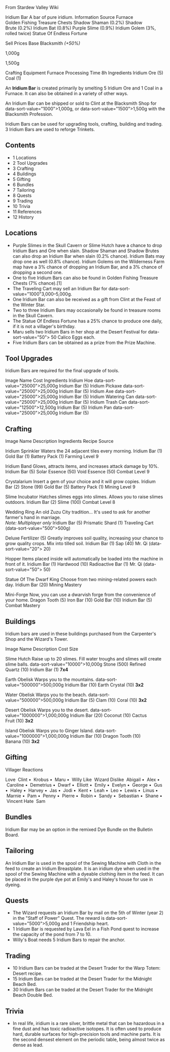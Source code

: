 From Stardew Valley Wiki

Iridium Bar A bar of pure iridium. Information Source Furnace  
Golden Fishing Treasure Chests Shadow Shaman (0.2%) Shadow Brute (0.2%) Iridium Bat (0.8%) Purple Slime (0.9%) Iridium Golem (3%, rolled twice) Statue Of Endless Fortune

Sell Prices Base Blacksmith *(+50%)*

1,000g

1,500g

Crafting Equipment Furnace Processing Time 8h Ingredients Iridium Ore (5) Coal (1)

An **Iridium Bar** is created primarily by smelting 5 Iridium Ore and 1 Coal in a Furnace. It can also be obtained in a variety of other ways.

An Iridium Bar can be shipped or sold to Clint at the Blacksmith Shop for data-sort-value="1000"&gt;1,000g, or data-sort-value="1500"&gt;1,500g with the Blacksmith Profession.

Iridium Bars can be used for upgrading tools, crafting, building and trading. 3 Iridium Bars are used to reforge Trinkets.

## Contents

- 1 Locations
- 2 Tool Upgrades
- 3 Crafting
- 4 Buildings
- 5 Gifting
- 6 Bundles
- 7 Tailoring
- 8 Quests
- 9 Trading
- 10 Trivia
- 11 References
- 12 History

## Locations

- Purple Slimes in the Skull Cavern or Slime Hutch have a chance to drop Iridium Bars and Ore when slain. Shadow Shaman and Shadow Brutes can also drop an Iridium Bar when slain (0.2% chance). Iridium Bats may drop one as well (0.8% chance). Iridium Golems on the Wilderness Farm map have a 3% chance of dropping an Iridium Bar, and a 3% chance of dropping a second one.
- One to five Iridium Bars can also be found in Golden Fishing Treasure Chests (7% chance).\[1]
- The Traveling Cart may sell an Iridium Bar for data-sort-value="1000"3,000–5,000g.
- One Iridium Bar can also be received as a gift from Clint at the Feast of the Winter Star.
- Two to three Iridium Bars may occasionally be found in treasure rooms in the Skull Cavern.
- The Statue Of Endless Fortune has a 25% chance to produce one daily, if it is not a villager's birthday.
- Maru sells two Iridium Bars in her shop at the Desert Festival for data-sort-value="50"&gt; 50 Calico Eggs each.
- Five Iridium Bars can be obtained as a prize from the Prize Machine.

## Tool Upgrades

Iridium Bars are required for the final upgrade of tools.

Image Name Cost Ingredients Iridium Hoe data-sort-value="25000"&gt;25,000g Iridium Bar (5) Iridium Pickaxe data-sort-value="25000"&gt;25,000g Iridium Bar (5) Iridium Axe data-sort-value="25000"&gt;25,000g Iridium Bar (5) Iridium Watering Can data-sort-value="25000"&gt;25,000g Iridium Bar (5) Iridium Trash Can data-sort-value="12500"&gt;12,500g Iridium Bar (5) Iridium Pan data-sort-value="25000"&gt;25,000g Iridium Bar (5)

## Crafting

Image Name Description Ingredients Recipe Source

Iridium Sprinkler Waters the 24 adjacent tiles every morning. Iridium Bar (1) Gold Bar (1) Battery Pack (1) Farming Level 9

Iridium Band Glows, attracts items, and increases attack damage by 10%. Iridium Bar (5) Solar Essence (50) Void Essence (50) Combat Level 9

Crystalarium Insert a gem of your choice and it will grow copies. Iridium Bar (2) Stone (99) Gold Bar (5) Battery Pack (1) Mining Level 9

Slime Incubator Hatches slimes eggs into slimes. Allows you to raise slimes outdoors. Iridium Bar (2) Slime (100) Combat Level 8

Wedding Ring An old Zuzu City tradition... It's used to ask for another farmer's hand in marriage.  
*Note: Multiplayer only* Iridium Bar (5) Prismatic Shard (1) Traveling Cart (data-sort-value="500"&gt;500g)

Deluxe Fertilizer (5) Greatly improves soil quality, increasing your chance to grow quality crops. Mix into tilled soil. Iridium Bar (1) Sap (40) Mr. Qi (data-sort-value="20"&gt; 20)

Hopper Items placed inside will automatically be loaded into the machine in front of it. Iridium Bar (1) Hardwood (10) Radioactive Bar (1) Mr. Qi (data-sort-value="50"&gt; 50)

Statue Of The Dwarf King Choose from two mining-related powers each day. Iridium Bar (20) Mining Mastery

Mini-Forge Now, you can use a dwarvish forge from the convenience of your home. Dragon Tooth (5) Iron Bar (10) Gold Bar (10) Iridium Bar (5) Combat Mastery

## Buildings

Iridium bars are used in these buildings purchased from the Carpenter's Shop and the Wizard's Tower.

Image Name Description Cost Size

Slime Hutch Raise up to 20 slimes. Fill water troughs and slimes will create slime balls. data-sort-value="10000"&gt;10,000g Stone (500) Refined Quartz (10) Iridium Bar (1) **7x4**

Earth Obelisk Warps you to the mountains. data-sort-value="500000"&gt;500,000g Iridium Bar (10) Earth Crystal (10) **3x2**

Water Obelisk Warps you to the beach. data-sort-value="500000"&gt;500,000g Iridium Bar (5) Clam (10) Coral (10) **3x2**

Desert Obelisk Warps you to the desert. data-sort-value="1000000"&gt;1,000,000g Iridium Bar (20) Coconut (10) Cactus Fruit (10) **3x2**

Island Obelisk Warps you to Ginger Island. data-sort-value="1000000"&gt;1,000,000g Iridium Bar (10) Dragon Tooth (10) Banana (10) **3x2**

## Gifting

Villager Reactions

Love  Clint •  Krobus •  Maru •  Willy Like  Wizard Dislike  Abigail •  Alex •  Caroline •  Demetrius •  Dwarf •  Elliott •  Emily •  Evelyn •  George •  Gus •  Haley •  Harvey •  Jas •  Jodi •  Kent •  Leah •  Leo •  Lewis •  Linus •  Marnie •  Pam •  Penny •  Pierre •  Robin •  Sandy •  Sebastian •  Shane •  Vincent Hate  Sam

## Bundles

Iridium Bar may be an option in the remixed Dye Bundle on the Bulletin Board.

## Tailoring

An Iridium Bar is used in the spool of the Sewing Machine with Cloth in the feed to create an Iridium Breastplate. It is an iridium dye when used in the spool of the Sewing Machine with a dyeable clothing item in the feed. It can be placed in the purple dye pot at Emily's and Haley's house for use in dyeing.

## Quests

- The Wizard requests an Iridium Bar by mail on the 5th of Winter (year 2) in the "Staff of Power" Quest. The reward is data-sort-value="5000"&gt;5,000g and 1 Friendship heart.
- 1 Iridium Bar is requested by Lava Eel in a Fish Pond quest to increase the capacity of the pond from 7 to 10.
- Willy's Boat needs 5 Iridium Bars to repair the anchor.

## Trading

- 10 Iridium Bars can be traded at the Desert Trader for the Warp Totem: Desert recipe.
- 15 Iridium Bars can be traded at the Desert Trader for the Midnight Beach Bed.
- 30 Iridium Bars can be traded at the Desert Trader for the Midnight Beach Double Bed.

## Trivia

- In real life, iridium is a rare silver, brittle metal that can be hazardous in a fine dust and has toxic radioactive isotopes. It is often used to produce hard, durable surfaces for high-precision tools and machine parts. It is the second densest element on the periodic table, being almost twice as dense as lead.
